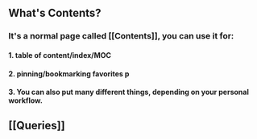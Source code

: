 ## What's **Contents**?
### It's a normal page called [[Contents]], you can use it for:
#### 1. table of content/index/MOC
#### 2. pinning/bookmarking favorites p
#### 3. You can also put many different things, depending on your personal workflow.
## [[Queries]]
